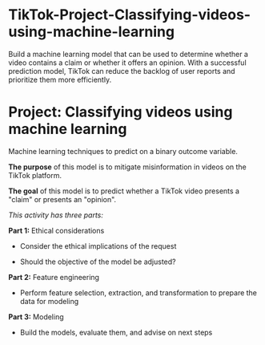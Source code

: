 # TikTok-Project-Classifying-videos-using-machine-learning
Build a machine learning model that can be used to determine whether a video contains a claim or whether it offers an opinion. With a successful prediction model, TikTok can reduce the backlog of user reports and prioritize them more efficiently.
# **Project: Classifying videos using machine learning**

Machine learning techniques to predict on a binary outcome variable.
<br/>

**The purpose** of this model is to mitigate misinformation in videos on the TikTok platform.

**The goal** of this model is to predict whether a TikTok video presents a "claim" or presents an "opinion".
<br/>

*This activity has three parts:*

**Part 1:** Ethical considerations
* Consider the ethical implications of the request

* Should the objective of the model be adjusted?

**Part 2:** Feature engineering

* Perform feature selection, extraction, and transformation to prepare the data for modeling

**Part 3:** Modeling

* Build the models, evaluate them, and advise on next steps

